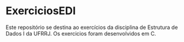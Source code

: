 # ExerciciosEDI

Este repositório se destina ao exercícios da disciplina de Estrutura de Dados I da UFRRJ. Os exercicios foram desenvolvidos em C.
